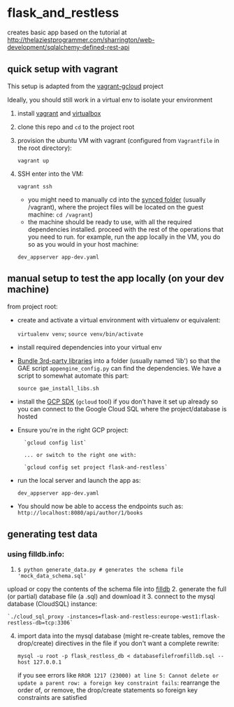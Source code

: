 # flask_and_restless
creates basic app based on the tutorial at http://thelaziestprogrammer.com/sharrington/web-development/sqlalchemy-defined-rest-api

## quick setup with vagrant
This setup is adapted from the [vagrant-gcloud](https://github.com/laander/vagrant-gcloud) project

Ideally, you should still work in a virtual env to isolate your environment

1. install [vagrant](https://www.vagrantup.com/docs/installation/) and [virtualbox](https://www.virtualbox.org/wiki/Downloads)
2. clone this repo and `cd` to the project root
3. provision the ubuntu VM with vagrant (configured from `Vagrantfile` in the root directory):

    `vagrant up`
    
4. SSH enter into the VM:

    `vagrant ssh`
    
    * you might need to manually cd into the [synced folder](https://www.vagrantup.com/docs/synced-folders/) (usually /vagrant), where the project files will be located on the guest machine: `cd /vagrant`)
    * the machine should be ready to use, with all the required dependencies installed. proceed with the rest of the operations that you need to run. for example, run the app locally in the VM, you do so as you would in your host machine:
    
    `dev_appserver app-dev.yaml`

## manual setup to test the app locally (on your dev machine)
from project root:

* create and activate a virtual environment with virtualenv or equivalent:

  `virtualenv venv`; `source venv/bin/activate`
        
* install required dependencies into your virtual env
* [Bundle 3rd-party libraries](https://cloud.google.com/appengine/docs/standard/python/tools/using-libraries-python-27) into a folder (usually named 'lib') so that the GAE script `appengine_config.py` can find the dependencies. We have a script to somewhat automate this part:

    `source gae_install_libs.sh`  
* install the [GCP SDK](https://cloud.google.com/appengine/docs/standard/go/download) (`gcloud` tool) if you don't have it set up already
so you can connect to the Google Cloud SQL where the project/database is hosted
* Ensure you're in the right GCP project:

        `gcloud config list`

        ... or switch to the right one with:
        
        `gcloud config set project flask-and-restless`

* run the local server and launch the app as: 

    `dev_appserver app-dev.yaml` 

* You should now be able to access the endpoints such as: `http://localhost:8080/api/author/1/books`

## generating test data
### using filldb.info:
1. `$ python generate_data.py # generates the schema file 'mock_data_schema.sql'` 

upload or copy the contents of the schema file into [filldb](http://filldb.info/dummy/step1)
2. generate the full (or partial) database file (a .sql) and download it
3. connect to the mysql database (CloudSQL) instance:

    `./cloud_sql_proxy -instances=flask-and-restless:europe-west1:flask-restless-db=tcp:3306`
    
4. import data into the mysql database (might re-create tables, remove the drop/create) directives
in the file if you don't want a complete rewrite:

    `mysql -u root -p flask_restless_db < databasefilefromfilldb.sql --host 127.0.0.1`
    
    if you see errors like `RROR 1217 (23000) at line 5: Cannot delete or update a parent row: a foreign key constraint fails`:
    rearrange the order of, or remove, the drop/create statements so foreign key constraints are satisfied

